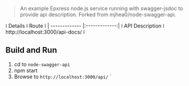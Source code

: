 > An example Epxress node.js service running with swagger-jsdoc to provide api description.
> Forked from  mjhea0/node-swagger-api.

ǀ Details ǀ  Route  ǀ
| ------------- |:-------------:| 
ǀ API Description ǀ  http://localhost:3000/api-docs/  ǀ

## Build and Run

1. cd to `node-swagger-api`
2. npm start
3. Browse to `http://localhost:3000/api/`
`
